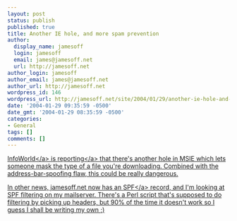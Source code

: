 ```yaml
---
layout: post
status: publish
published: true
title: Another IE hole, and more spam prevention
author:
  display_name: jamesoff
  login: jamesoff
  email: james@jamesoff.net
  url: http://jamesoff.net
author_login: jamesoff
author_email: james@jamesoff.net
author_url: http://jamesoff.net
wordpress_id: 146
wordpress_url: http://jamesoff.net/site/2004/01/29/another-ie-hole-and-more-spam-prevention/
date: '2004-01-29 09:35:59 -0500'
date_gmt: '2004-01-29 08:35:59 -0500'
categories:
- General
tags: []
comments: []
---
```

<p><a href="http:&#47;&#47;www.infoworld.com">InfoWorld<&#47;a> is <a href="http:&#47;&#47;www.infoworld.com&#47;article&#47;04&#47;01&#47;28&#47;HNiehole_1.html">reporting<&#47;a> that there's another hole in MSIE which lets someone mask the type of a file you're downloading. Combined with the address-bar-spoofing flaw, this could be really dangerous.</p>
<p>In other news, jamesoff.net now has an <a href="http:&#47;&#47;spf.pobox.com&#47;" title="SMTP+Sender Permitted From">SPF<&#47;a> record, and I'm looking at SPF filtering on my mailserver. There's a Perl script that's supposed to do filtering by picking up headers, but 90% of the time it doesn't work so I guess I shall be writing my own ;)</p>
